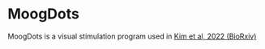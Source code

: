 # MoogDots
MoogDots is a visual stimulation program used in [Kim et al, 2022 (BioRxiv)](https://www.biorxiv.org/content/10.1101/2021.11.16.468843v1)
